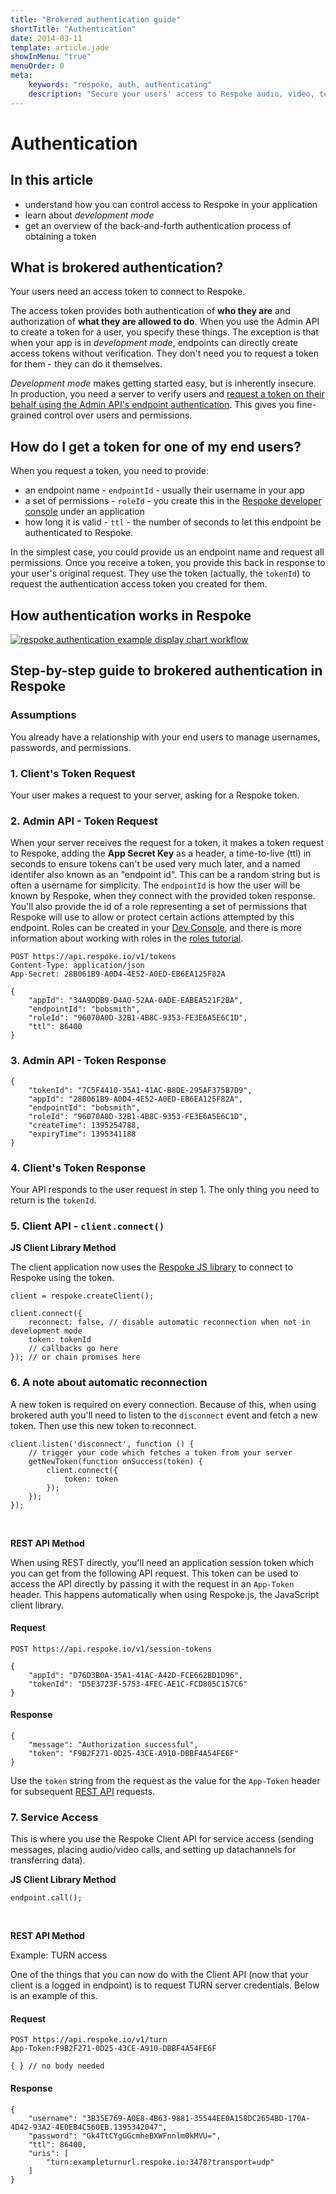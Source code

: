 ```yaml
---
title: "Brokered authentication guide"
shortTitle: "Authentication"
date: 2014-03-11
template: article.jade
showInMenu: "true"
menuOrder: 0
meta:
    keywords: "respoke, auth, authenticating"
    description: "Secure your users' access to Respoke audio, video, text and data channels."
---
```


# Authentication

## In this article
* understand how you can control access to Respoke in your application
* learn about *development mode*
* get an overview of the back-and-forth authentication process of obtaining a token


## What is brokered authentication?

Your users need an access token to connect to Respoke.

The access token provides both authentication of **who they are** and authorization of **what
they are allowed to do**. When you use the Admin API to create a token for a user, you specify
these things. The exception is that when your app is in *development mode*, endpoints can
directly create access tokens without verification. They don't need you to request a token
for them - they can do it themselves.

*Development mode* makes getting started easy, but is inherently insecure. In production, you need
a server to verify users and [request a token on their behalf using the Admin API's endpoint authentication](/api/authenticating.html#endpoint-authentication). This gives you fine-grained
control over users and permissions.


## How do I get a token for one of my end users?

When you request a token, you need to provide:
* an endpoint name - `endpointId` - usually their username in your app
* a set of permissions - `roleId` - you create this in the
[Respoke developer console](https://portal.respoke.io) under an application
* how long it is valid - `ttl` - the number of seconds to let this endpoint be authenticated to
Respoke.

In the simplest case, you could provide us an endpoint name and request all permissions. Once
you receive a token, you provide this back in response to your user's original request. They use
the token (actually, the `tokenId`) to request the authentication access token you created for them.

## How authentication works in Respoke

[![respoke authentication example display chart workflow](respoke-brokered-auth-flow.png)](respoke-brokered-auth-flow.png)

## Step-by-step guide to brokered authentication in Respoke

### Assumptions

You already have a relationship with your end users to manage usernames, passwords,
and permissions.

### 1. Client's Token Request

Your user makes a request to your server, asking for a Respoke token.

### 2. Admin API - Token Request

When your server receives the request for a token, it makes a token request to Respoke, adding the **App Secret Key** as a header, a time-to-live (ttl) in seconds to ensure tokens can't be used very much later, and a named identifer also known as an "endpoint id". This can be a random string but is often a username for simplicity. The `endpointId` is how the user will be known by Respoke, when they connect with the provided token response. You'll also provide the id of a role representing a set of permissions that Respoke will use to allow or protect certain actions attempted by this endpoint. Roles can be created in your [Dev Console](https://portal.respoke.io/), and there is more information about working with roles in the [roles tutorial](/tutorials/roles-and-permissions.html).


<pre><code class="xml">POST https://api.respoke.io/v1/tokens
Content-Type: application/json
App-Secret: 28B061B9-A0D4-4E52-A0ED-EB6EA125F82A
</code></pre>

    {
        "appId": "34A9DDB9-D4AO-52AA-0ADE-EABEA521F2BA",
        "endpointId": "bobsmith",
        "roleId": "96070A0D-32B1-4B8C-9353-FE3E6A5E6C1D",
        "ttl": 86400
    }

### 3. Admin API - Token Response

    {
        "tokenId": "7C5F4410-35A1-41AC-B8DE-295AF375B7D9",
        "appId": "28B061B9-A0D4-4E52-A0ED-EB6EA125F82A",
        "endpointId": "bobsmith",
        "roleId": "96070A0D-32B1-4B8C-9353-FE3E6A5E6C1D",
        "createTime": 1395254788,
        "expiryTime": 1395341188
    }

### 4. Client's Token Response

Your API responds to the user request in step 1. The only thing you need to return is the `tokenId`.

### 5. Client API - `client.connect()`

**JS Client Library Method**

The client application now uses the [Respoke JS library](/js-library/respoke.html) to connect to Respoke using the token.

    client = respoke.createClient();

    client.connect({
        reconnect: false, // disable automatic reconnection when not in development mode
        token: tokenId
        // callbacks go here
    }); // or chain promises here

### 6. A note about automatic reconnection

A new token is required on every connection. Because of this, when using brokered auth you'll need to listen to the `disconnect` event and fetch a new token. Then use this new token to reconnect.

    client.listen('disconnect', function () {
        // trigger your code which fetches a token from your server
        getNewToken(function onSuccess(token) {
            client.connect({
                token: token
            });
        });
    });

<br />

**REST API Method**

When using REST directly, you'll need an application session token which you can get from the following API request. This token can be used to access the API directly by passing it with the request in an `App-Token` header. This happens automatically when using Respoke.js, the JavaScript client library.

#### Request

<pre><code class="xml">POST https://api.respoke.io/v1/session-tokens
</code></pre>

    {
        "appId": "D76D3B0A-35A1-41AC-A42D-FCE662BD1D96",
        "tokenId": "D5E3723F-5753-4FEC-AE1C-FCD805C157C6"
    }


#### Response

    {
        "message": "Authorization successful",
        "token": "F9B2F271-0D25-43CE-A910-DBBF4A54FE6F"
    }

Use the `token` string from the request as the value for the `App-Token` header for subsequent [REST API](/reference/rest-api.html) requests.



### 7. Service Access

This is where you use the Respoke Client API for service access (sending messages, placing audio/video calls, and setting up datachannels for transferring data).

**JS Client Library Method**

    endpoint.call();


<br />

**REST API Method**

Example: TURN access

One of the things that you can now do with the Client API (now that your client is a logged in endpoint) is to request TURN server credentials.  Below is an example of this.

#### Request
<pre><code class="xml">POST https://api.respoke.io/v1/turn
App-Token:F9B2F271-0D25-43CE-A910-DBBF4A54FE6F</code></pre>

    { } // no body needed

#### Response

    {
        "username": "3B35E769-A0E8-4B63-9881-35544EE0A158DC2654BD-170A-4D42-93A2-4E0EB4C560EB.1395342047",
        "password": "Gk4TtCYgGGcmheBXWFnnlm0kMVU=",
        "ttl": 86400,
        "uris": [
            "turn:exampleturnurl.respoke.io:3478?transport=udp"
        ]
    }
